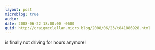 ```yaml
---
layout: post
microblog: true
audio: 
date: 2008-06-22 18:00:00 -0600
guid: http://craigmcclellan.micro.blog/2008/06/23/t841886928.html
---
```

is finally not driving for hours anymore!
